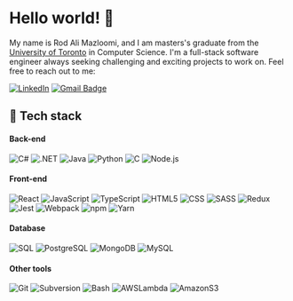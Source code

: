 # Hello world! 👋

My name is Rod Ali Mazloomi, and I am masters's graduate from the [University of Toronto](https://www.utoronto.ca/) in Computer Science. I'm a full-stack software engineer always seeking challenging and exciting projects to work on. Feel free to reach out to me:

[![LinkedIn](https://img.shields.io/badge/LinkedIn-0077B5?style=for-the-badge&logo=linkedin&logoColor=white)](https://www.linkedin.com/in/rod-mazloomi/)
[![Gmail Badge](https://img.shields.io/badge/rod.mazloomi@hotmail.com-c14438?style=for-the-badge&logo=Mail.Ru&logoColor=white&link=mailto:rod.mazloomi@hotmail.com)](mailto:rod.mazloomi@hotmail.com)

## 🔧 Tech stack

#### Back-end

![C#](https://img.shields.io/badge/CSharp-99CC00?style=for-the-badge&logo=Sharp&logoColor=white)
![.NET](https://img.shields.io/badge/.NET-512BD4?style=for-the-badge&logo=.NET&logoColor=white)
![Java](https://img.shields.io/badge/Java-2F2625?style=for-the-badge&logo=CoffeeScript&logoColor=white)
![Python](https://img.shields.io/badge/Python-3776AB?style=for-the-badge&logo=Python&logoColor=white)
![C](https://img.shields.io/badge/C-A8B9CC?style=for-the-badge&logo=c&logoColor=black)
![Node.js](https://img.shields.io/badge/Node.js-5FA04E?style=for-the-badge&logo=Node.js&logoColor=white)

#### Front-end

![React](https://img.shields.io/badge/React-61DAFB?style=for-the-badge&logo=react&logoColor=black)
![JavaScript](https://img.shields.io/badge/JavaScript-F7DF1E?style=for-the-badge&logo=JavaScript&logoColor=black)
![TypeScript](https://img.shields.io/badge/TypeScript-3178C6?style=for-the-badge&logo=TypeScript&logoColor=white)
![HTML5](https://img.shields.io/badge/HTML5-E34F26?style=for-the-badge&logo=HTML5&logoColor=white)
![CSS](https://img.shields.io/badge/CSS-663399?style=for-the-badge&logo=CSS&logoColor=white)
![SASS](https://img.shields.io/badge/SASS-CC6699?style=for-the-badge&logo=SASS&logoColor=white)
![Redux](https://img.shields.io/badge/Redux-764ABC?style=for-the-badge&logo=Redux&logoColor=white)
![Jest](https://img.shields.io/badge/Jest-C21325?style=for-the-badge&logo=Jest&logoColor=white)
![Webpack](https://img.shields.io/badge/Webpack-8DD6F9?style=for-the-badge&logo=Webpack&logoColor=black)
![npm](https://img.shields.io/badge/npm-CB3837?style=for-the-badge&logo=Webpack&logoColor=white)
![Yarn](https://img.shields.io/badge/Yarn-2C8EBB?style=for-the-badge&logo=Yarn&logoColor=white)

#### Database

![SQL](https://img.shields.io/badge/SQL-A8B9CC?style=for-the-badge&logoColor=black)
![PostgreSQL](https://img.shields.io/badge/PostgreSQL-4169E1?style=for-the-badge&logo=PostgreSQL&logoColor=white)
![MongoDB](https://img.shields.io/badge/MongoDB-47A248?style=for-the-badge&logo=MongoDB&logoColor=white)
![MySQL](https://img.shields.io/badge/MySQL-4479A1?style=for-the-badge&logo=MySQL&logoColor=white)

#### Other tools

![Git](https://img.shields.io/badge/Git-F05032?style=for-the-badge&logo=Git&logoColor=white)
![Subversion](https://img.shields.io/badge/Subversion-809CC9?style=for-the-badge&logo=Subversion&logoColor=white)
![Bash](https://img.shields.io/badge/Bash-4EAA25?style=for-the-badge&logo=GNUBash&logoColor=white)
![AWSLambda](https://img.shields.io/badge/AWSLambda-FF9900?style=for-the-badge&logo=AWSLambda&logoColor=white)
![AmazonS3](https://img.shields.io/badge/AmazonS3-569A31?style=for-the-badge&logo=AmazonS3&logoColor=white)

